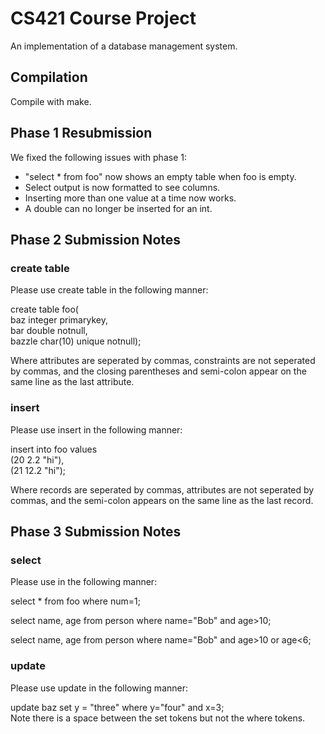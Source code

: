 # CS421 Course Project
An implementation of a database management system.
## Compilation
Compile with make.
## Phase 1 Resubmission
We fixed the following issues with phase 1:
- "select * from foo" now shows an empty table when foo is empty.
- Select output is now formatted to see columns.
- Inserting more than one value at a time now works.
- A double can no longer be inserted for an int.
## Phase 2 Submission Notes
### create table
Please use create table in the following manner:

create table foo(\
baz integer primarykey,\
bar double notnull,\
bazzle char(10) unique notnull);

Where attributes are seperated by commas, constraints are not seperated by commas, and the closing parentheses and semi-colon appear on the same line as the last attribute. 
### insert
Please use insert in the following manner:

insert into foo values\
(20 2.2 "hi"),\
(21 12.2 "hi");

Where records are seperated by commas, attributes are not seperated by commas, and the semi-colon appears on the same line as the last record.

## Phase 3 Submission Notes
### select 
Please use in the following manner: 

select * from foo where num=1; 

select name, age from person where name="Bob" and age>10;

select name, age from person where name="Bob" and age>10 or age<6;

### update
Please use update in the following manner:

update baz set y = "three" where y="four" and x=3;\
Note there is a space between the set tokens but not the where tokens.
